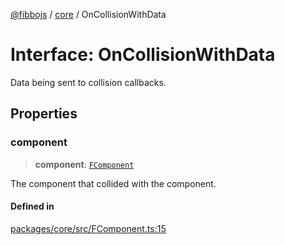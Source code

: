 [@fibbojs](/api/index) / [core](/api/core) / OnCollisionWithData

# Interface: OnCollisionWithData

Data being sent to collision callbacks.

## Properties

### component

> **component**: [`FComponent`](../classes/FComponent.md)

The component that collided with the component.

#### Defined in

[packages/core/src/FComponent.ts:15](https://github.com/fibbojs/fibbo/blob/661c4959fa5749d0db5d94ebb84036f7231634a4/packages/core/src/FComponent.ts#L15)
